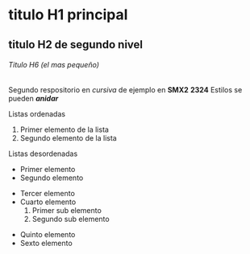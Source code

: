 # titulo H1 principal

## titulo H2 de segundo nivel

###### Titulo H6 (el mas pequeño)

Segundo respositorio en _cursiva_ de ejemplo en __SMX2__ **2324**
Estilos se pueden **_anidar_**

Listas ordenadas
1. Primer elemento de la lista
2. Segundo elemento de la lista

Listas desordenadas

* Primer elemento
* Segundo elemento
- Tercer elemento
- Cuarto elemento
    1. Primer sub elemento
    2. Segundo sub elemento
+ Quinto elemento
+ Sexto elemento
